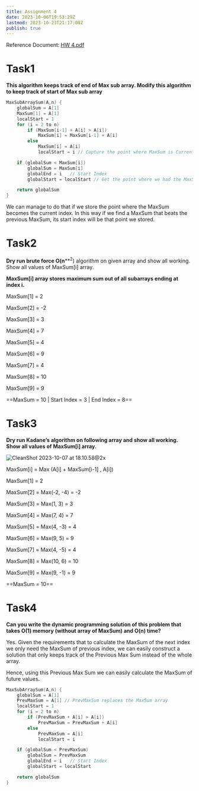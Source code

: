 ```yaml
---
title: Assignment 4
date: 2023-10-06T19:53:29Z
lastmod: 2023-10-23T21:17:08Z
publish: true
---
```


Reference Document: [HW 4.pdf](algo-HW%204.pdf)

# Task1

**This algorithm keeps track of end of Max sub array.
Modify this algorithm to keep track of start of Max sub array**

```c++
MaxSubArraySum(A,n) {
	globalSum = A[1]
	MaxSum[1] = A[1]
	localStart = 1
	for (i = 2 to n)
		if (MaxSum[i-1] + A[i] > A[i])
			MaxSum[i] = MaxSum[i-1] + A[i]
		else
			MaxSum[i] = A[i]
			localStart = i // Capture the point where MaxSum is Current Index Value

	if (globalSum < MaxSum[i])
		globalSum = MaxSum[i]
		globalEnd = i	// Start Index
		globalStart = localStart // Get the point where we had the MaxSum started

	return globalSum
}
```

We can manage to do that if we store the point where the MaxSum becomes the current index. In this way if we find a MaxSum that beats the previous MaxSum, its start index will be that point we stored.

# Task2

**Dry run brute force O(n****<sup>2</sup>) algorithm on given array and show all working.
Show all values of MaxSum[i] array. 

**MaxSum[i] array stores maximum sum out of all subarrays ending at index i.** 

MaxSum[1] = 2

MaxSum[2] = -2

MaxSum[3] = 3

MaxSum[4] = 7

MaxSum[5] = 4

MaxSum[6] = 9

MaxSum[7] = 4

MaxSum[8] = 10

MaxSum[9] = 9

==MaxSum = 10 | Start Index = 3 | End Index = 8==

# Task3

**Dry run Kadane’s algorithm on following array and show all working.
Show all values of MaxSum[i] array.** 

​![CleanShot 2023-10-07 at 18.10.58@2x](algo-HW%204-embed.png)​

MaxSum[i] = Max (A[i] + MaxSum[i-1] , A[i])

MaxSum[1] = 2

MaxSum[2] = Max(-2, -4) = -2

MaxSum[3] = Max(1, 3) = 3

MaxSum[4] = Max(7, 4) = 7

MaxSum[5] = Max(4, -3) = 4

MaxSum[6] = Max(9, 5) = 9

MaxSum[7] = Max(4, -5) = 4

MaxSum[8] = Max(10, 6) = 10

MaxSum[9] = Max(9, -1) = 9

==MaxSum = 10==

# Task4

**Can you write the dynamic programming solution of this problem that takes O(1) memory (without array of MaxSum) and O(n) time?** 

Yes. Given the requirements that to calculate the MaxSum of the next index we only need the MaxSum of previous index, we can easily construct a solution that only keeps track of the Previous Max Sum instead of the whole array.

Hence, using this Previous Max Sum we can easily calculate the MaxSum of future values.

```c++
MaxSubArraySum(A,n) {
	globalSum = A[1]
	PrevMaxSum = A[1] // PrevMaxSum replaces the MaxSum array
	localStart = 1
	for (i = 2 to n)
		if (PrevMaxSum + A[i] > A[i])
			PrevMaxSum = PrevMaxSum + A[i]
		else
			PrevMaxSum = A[i]
			localStart = i

	if (globalSum < PrevMaxSum)
		globalSum = PrevMaxSum
		globalEnd = i	// Start Index
		globalStart = localStart

	return globalSum
}
```

